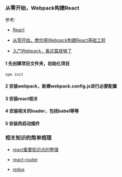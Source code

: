 ### 从零开始，Webpack构建React

参考:

  - [React](https://react.docschina.org/)

  - [从零开始，教你用Webpack构建React基础工程](https://www.jianshu.com/p/4df92c335617/)

  - [入门Webpack，看这篇就够了](https://www.jianshu.com/p/42e11515c10f)

#### 1 先创建项目文件夹，初始化项目

```
npm init
```

#### 2 安装webpack，新建webpack.config.js进行必要配置

#### 3 安装react相关

#### 4 安装相关的loader，包括babel等等

#### 5 安装热启动插件

### 相关知识的简单梳理

  - [react重要知识点的整理](/Doc/react.md)
  + [react-router](/Doc/react-router.md)
  * [redux](/Doc/redux.md)
